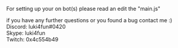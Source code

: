 For setting up your on bot(s) please read an edit the "main.js"

if you have any further questions or you found a bug contact me :)<br>
Discord: luki4fun#0420<br>
Skype: luki4fun<br>
Twitch: 0x4c554b49